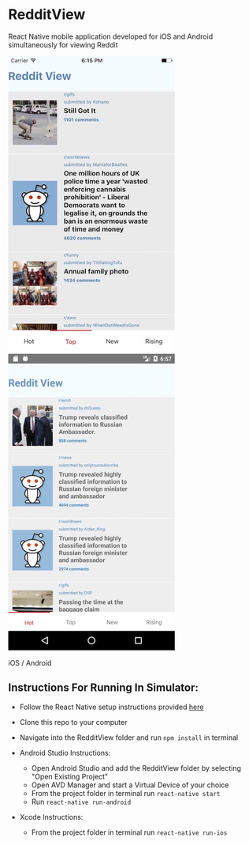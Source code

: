 # RedditView
React Native mobile application developed for iOS and Android simultaneously for viewing Reddit
           
![iOS](./docs/images/ios.jpg) ![Android](./docs/images/android.jpg)

iOS / Android

## Instructions For Running In Simulator:

 - Follow the React Native setup instructions provided [here](https://facebook.github.io/react-native/docs/getting-started.html)
 - Clone this repo to your computer
 - Navigate into the RedditView folder and run `npm install` in terminal

 - Android Studio Instructions:
      - Open Android Studio and add the RedditView folder by selecting "Open Existing Project"
      - Open AVD Manager and start a Virtual Device of your choice
      - From the project folder in terminal run `react-native start`
      - Run `react-native run-android`

 - Xcode Instructions:
      - From the project folder in terminal run `react-native run-ios`
